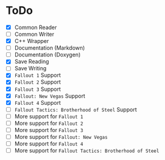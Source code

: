 # ToDo

- [x] Common Reader
- [ ] Common Writer
- [x] C++ Wrapper
- [ ] Documentation (Markdown)
- [ ] Documentation (Doxygen)
- [x] Save Reading
- [ ] Save Writing
- [x] `Fallout 1` Support
- [x] `Fallout 2` Support
- [x] `Fallout 3` Support
- [x] `Fallout: New Vegas` Support
- [x] `Fallout 4` Support
- [ ] `Fallout Tactics: Brotherhood of Steel` Support
- [ ] More support for `Fallout 1`
- [ ] More support for `Fallout 2`
- [ ] More support for `Fallout 3`
- [ ] More support for `Fallout: New Vegas`
- [ ] More support for `Fallout 4`
- [ ] More support for `Fallout Tactics: Brotherhood of Steel`
